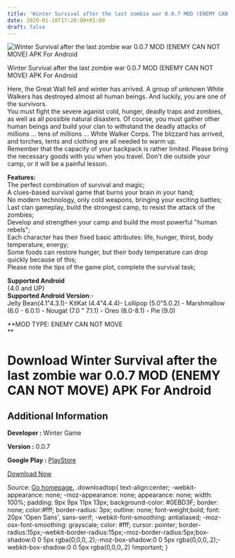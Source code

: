 ```yaml
---
title: 'Winter Survival after the last zombie war 0.0.7 MOD (ENEMY CAN NOT MOVE) APK For Android'
date: 2020-01-10T17:28:00+01:00
draft: false
---
```


![Winter Survival after the last zombie war 0.0.7 MOD (ENEMY CAN NOT MOVE) APK For Android](https://i0.wp.com/apkhome.net/wp-content/uploads/2020/01/Winter-Survival-after-the-last-zombie-war-0.0.7-MOD-ENEMY-CAN-NOT-MOVE.png "Winter Survival after the last zombie war 0.0.7 MOD (ENEMY CAN NOT MOVE) APK For Android")

  

Winter Survival after the last zombie war 0.0.7 MOD (ENEMY CAN NOT MOVE) APK For Android

Here, the Great Wall fell and winter has arrived. A group of unknown White Walkers has destroyed almost all human beings. And luckily, you are one of the survivors.  
You must fight the severe aganist cold, hunger, deadly traps and zombies, as well as all possible natural disasters. Of course, you must gather other human beings and build your clan to withstand the deadly attacks of millions ... tens of millions ... White Walker Corps. The blizzard has arrived, and torches, tents and clothing are all needed to warm up.  
Remember that the capacity of your backpack is rather limited. Please bring the necessary goods with you when you travel. Don't die outside your camp, or it will be a painful lesson.

**Features:**  
The perfect combination of survival and magic;  
A clues-based survival game that burns your brain in your hand;  
No modern technology, only cold weapons, bringing your exciting battles;  
Last clan gameplay, build the strongest camp, to resist the attack of the zombies;  
Develop and strengthen your camp and build the most powerful "human rebels";  
Each character has their fixed basic attributes: life, hunger, thirst, body temperature, energy;  
Some foods can restore hunger, but their body temperature can drop quickly because of this;  
Please note the tips of the game plot, complete the survival task;

**Supported Android**  
{4.0 and UP}  
**Supported Android Version**:-  
Jelly Bean(4.1"4.3.1)- KitKat (4.4"4.4.4)- Lollipop (5.0"5.0.2) - Marshmallow (6.0 - 6.0.1) - Nougat (7.0 " 7.1.1) - Oreo (8.0-8.1) - Pie (9.0)

**MOD TYPE: ENEMY CAN NOT MOVE  
**

Download Winter Survival after the last zombie war 0.0.7 MOD (ENEMY CAN NOT MOVE) APK For Android
=================================================================================================

Additional Information
----------------------

**Developer :** Winter Game

**Version :** 0.0.7

**Google Play :** [PlayStore](https://play.google.com/store/apps/details?id=com.wintersurvival.zombie)

  

[Download Now](https://store4app.co/post/winter-survival-after-the-last-zombie-war-0-0-7-mod-enemy-can-not-move-apk-for-android_1578672704)

  
Source: [Go homepage.](https://store4app.co/post/winter-survival-after-the-last-zombie-war-0-0-7-mod-enemy-can-not-move-apk-for-android_1578672704) .downloadtop{ text-align:center; -webkit-appearance: none; -moz-appearance: none; appearance: none; width: 100%; padding: 9px 9px 11px 13px; background-color: #0EBD3F; border: none; color:#fff; border-radius: 3px; outline: none; font-weight;bold; font: 20px 'Open Sans', sans-serif; -webkit-font-smoothing: antialiased; -moz-osx-font-smoothing: grayscale; color: #fff; cursor: pointer; border-radius:15px;-webkit-border-radius:15px;-moz-border-radius:5px;box-shadow:0 0 5px rgba(0,0,0,.2);-moz-box-shadow:0 0 5px rgba(0,0,0,.2);-webkit-box-shadow:0 0 5px rgba(0,0,0,.2) !important; }